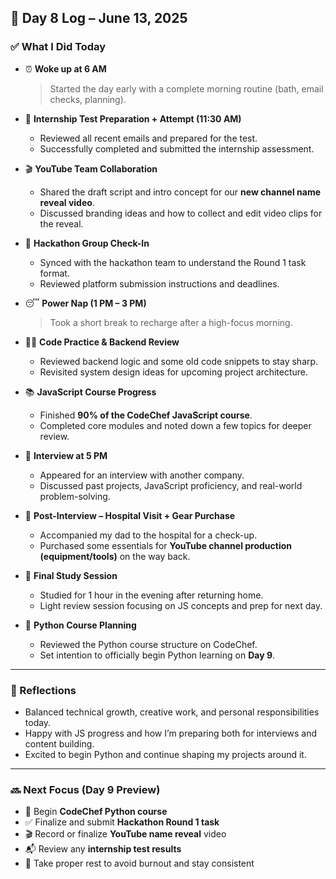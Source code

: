 ## 📘 Day 8 Log – June 13, 2025

### ✅ What I Did Today

- ⏰ **Woke up at 6 AM**  
  > Started the day early with a complete morning routine (bath, email checks, planning).

- 📩 **Internship Test Preparation + Attempt (11:30 AM)**  
  - Reviewed all recent emails and prepared for the test.
  - Successfully completed and submitted the internship assessment.

- 🎬 **YouTube Team Collaboration**
  - Shared the draft script and intro concept for our **new channel name reveal video**.
  - Discussed branding ideas and how to collect and edit video clips for the reveal.

- 🚀 **Hackathon Group Check-In**
  - Synced with the hackathon team to understand the Round 1 task format.
  - Reviewed platform submission instructions and deadlines.

- 😴 **Power Nap (1 PM – 3 PM)**  
  > Took a short break to recharge after a high-focus morning.

- 👨‍💻 **Code Practice & Backend Review**
  - Reviewed backend logic and some old code snippets to stay sharp.
  - Revisited system design ideas for upcoming project architecture.

- 📚 **JavaScript Course Progress**
  - Finished **90% of the CodeChef JavaScript course**.
  - Completed core modules and noted down a few topics for deeper review.

- 💼 **Interview at 5 PM**
  - Appeared for an interview with another company.
  - Discussed past projects, JavaScript proficiency, and real-world problem-solving.

- 🏥 **Post-Interview – Hospital Visit + Gear Purchase**
  - Accompanied my dad to the hospital for a check-up.
  - Purchased some essentials for **YouTube channel production (equipment/tools)** on the way back.

- 📝 **Final Study Session**
  - Studied for 1 hour in the evening after returning home.
  - Light review session focusing on JS concepts and prep for next day.

- 🐍 **Python Course Planning**
  - Reviewed the Python course structure on CodeChef.
  - Set intention to officially begin Python learning on **Day 9**.

---

### 🧠 Reflections

- Balanced technical growth, creative work, and personal responsibilities today.
- Happy with JS progress and how I’m preparing both for interviews and content building.
- Excited to begin Python and continue shaping my projects around it.

---

### 🔜 Next Focus (Day 9 Preview)

- 🚀 Begin **CodeChef Python course**
- ✅ Finalize and submit **Hackathon Round 1 task**
- 🎬 Record or finalize **YouTube name reveal** video
- 📬 Review any **internship test results**
- 🛌 Take proper rest to avoid burnout and stay consistent
